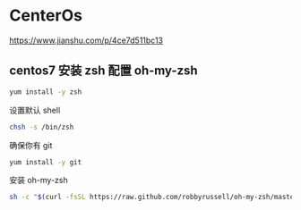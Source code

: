 # CenterOs

https://www.jianshu.com/p/4ce7d511bc13

## centos7 安装 zsh 配置 oh-my-zsh

```sh
yum install -y zsh
```

设置默认 shell

```sh
chsh -s /bin/zsh
```



确保你有 git

```sh
yum install -y git
```

安装 oh-my-zsh

```sh
sh -c "$(curl -fsSL https://raw.github.com/robbyrussell/oh-my-zsh/master/tools/install.sh)"
```
